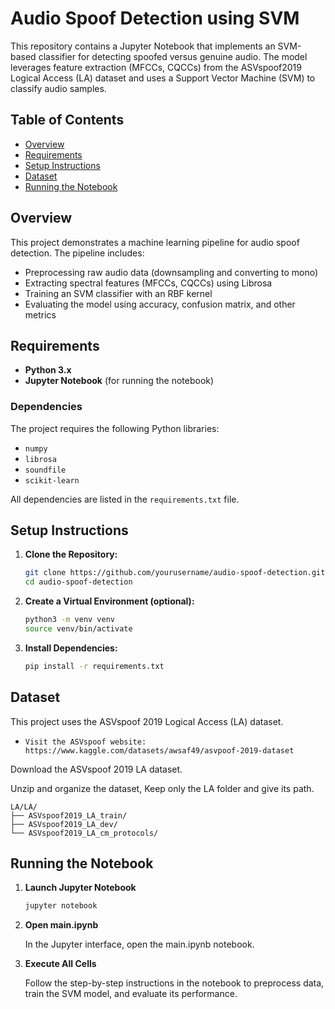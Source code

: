 # Audio Spoof Detection using SVM

This repository contains a Jupyter Notebook that implements an SVM-based classifier for detecting spoofed versus genuine audio. The model leverages feature extraction (MFCCs, CQCCs) from the ASVspoof2019 Logical Access (LA) dataset and uses a Support Vector Machine (SVM) to classify audio samples.

## Table of Contents

- [Overview](#overview)
- [Requirements](#requirements)
- [Setup Instructions](#setup-instructions)
- [Dataset](#dataset)
- [Running the Notebook](#Running-the-Notebook)

## Overview

This project demonstrates a machine learning pipeline for audio spoof detection. The pipeline includes:
- Preprocessing raw audio data (downsampling and converting to mono)
- Extracting spectral features (MFCCs, CQCCs) using Librosa
- Training an SVM classifier with an RBF kernel
- Evaluating the model using accuracy, confusion matrix, and other metrics


## Requirements

- **Python 3.x**
- **Jupyter Notebook** (for running the notebook)

### Dependencies

The project requires the following Python libraries:
- `numpy`
- `librosa`
- `soundfile`
- `scikit-learn`

All dependencies are listed in the `requirements.txt` file.

## Setup Instructions

1. **Clone the Repository:**

   ```bash
   git clone https://github.com/yourusername/audio-spoof-detection.git
   cd audio-spoof-detection
2. **Create a Virtual Environment (optional):**
    ```bash
    python3 -m venv venv
    source venv/bin/activate
3. **Install Dependencies:**
    ```bash
    pip install -r requirements.txt

## Dataset
This project uses the ASVspoof 2019 Logical Access (LA) dataset.

- `Visit the ASVspoof website: https://www.kaggle.com/datasets/awsaf49/asvpoof-2019-dataset`

Download the ASVspoof 2019 LA dataset.

Unzip and organize the dataset, Keep only the LA folder and give its path.


    LA/LA/
    ├── ASVspoof2019_LA_train/
    ├── ASVspoof2019_LA_dev/
    └── ASVspoof2019_LA_cm_protocols/


## Running the Notebook
1. **Launch Jupyter Notebook**

    ```bash
    jupyter notebook

2. **Open main.ipynb**

    In the Jupyter interface, open the main.ipynb notebook.

3. **Execute All Cells**

    Follow the step-by-step instructions in the notebook to preprocess data, train the SVM model, and evaluate its performance.
